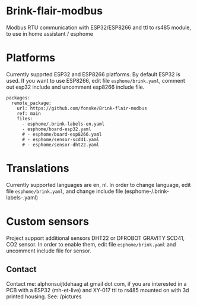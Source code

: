 # Brink-flair-modbus
Modbus RTU communication with ESP32/ESP8266 and ttl to rs485 module, to use in home assistant / esphome

# Platforms
Currently supprted ESP32 and ESP8266 platforms.
By default ESP32 is used. If you want to use ESP8266, edit file `esphome/brink.yaml`, comment out esp32 include and uncomment esp8266 include file.

```
packages:
  remote_package:
    url: https://github.com/fonske/Brink-flair-modbus
    ref: main
    files: 
      - esphome/.brink-labels-en.yaml
      - esphome/board-esp32.yaml
      # - esphome/board-esp8266.yaml
      # - esphome/sensor-scd41.yaml
      # - esphome/sensor-dht22.yaml
```

# Translations
Currently supported languages are en, nl.
In order to change language, edit file `esphome/brink.yaml`, and change include file (esphome-/.brink-labels-<language>.yaml)

# Custom sensors
Project support additional sensors DHT22 or DFROBOT GRAVITY SCD41, CO2 sensor.
In order to enable them, edit file `esphome/brink.yaml` and uncomment include file for sensor.

## Contact
Contact me: alphonsuijtdehaag at gmail dot com, if you are interested in a PCB with a ESP32 (mh-et-live) and XY-017 ttl to rs485 mounted on with 3d printed housing.
See: /pictures
